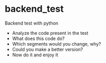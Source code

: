 # backend_test
Backend test with python 
* Analyze the code present in the test
* What does this code do?
* Which segments would you change, why?
* Could you make a better version?
* Now do it and enjoy it
